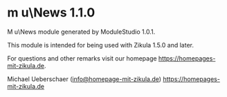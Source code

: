 # m u\News 1.1.0

M u\News module generated by ModuleStudio 1.0.1.

This module is intended for being used with Zikula 1.5.0 and later.

For questions and other remarks visit our homepage https://homepages-mit-zikula.de.

Michael Ueberschaer (info@homepage-mit-zikula.de)
https://homepages-mit-zikula.de
